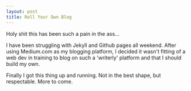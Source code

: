 ```yaml
---
layout: post
title: Roll Your Own Blog
---
```



Holy shit this has been such a pain in the ass...

I have been struggling with Jekyll and Github pages all weekend. After using Medium.com as my blogging platform, I decided it wasn't fitting of a web dev in training to blog on such a 'writerly' platform and that I should build my own. 

Finally I got this thing up and running. Not in the best shape, but respectable. More to come. 